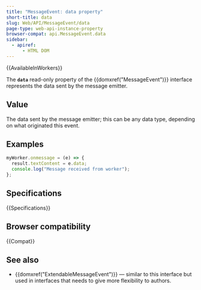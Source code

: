 ```yaml
---
title: "MessageEvent: data property"
short-title: data
slug: Web/API/MessageEvent/data
page-type: web-api-instance-property
browser-compat: api.MessageEvent.data
sidebar:
  - apiref:
      - HTML DOM
---
```


{{AvailableInWorkers}}

The **`data`** read-only property of the
{{domxref("MessageEvent")}} interface represents the data sent by the message emitter.

## Value

The data sent by the message emitter; this can be any data type, depending on what originated this event.

## Examples

```js
myWorker.onmessage = (e) => {
  result.textContent = e.data;
  console.log("Message received from worker");
};
```

## Specifications

{{Specifications}}

## Browser compatibility

{{Compat}}

## See also

- {{domxref("ExtendableMessageEvent")}} — similar to this interface but used in
  interfaces that needs to give more flexibility to authors.

